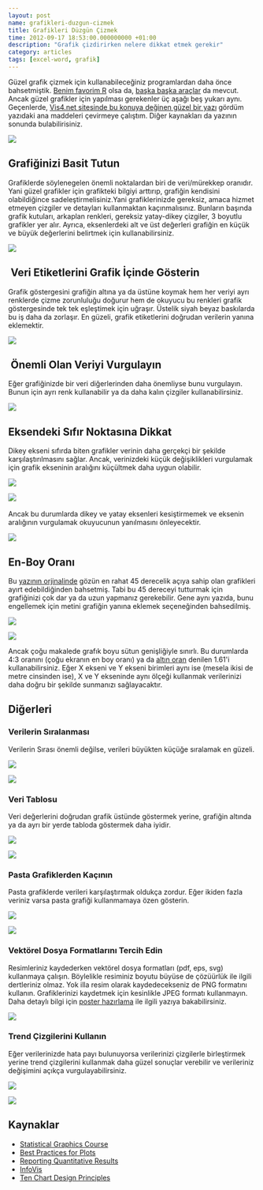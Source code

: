 ```yaml
--- 
layout: post 
name: grafikleri-duzgun-cizmek 
title: Grafikleri Düzgün Çizmek 
time: 2012-09-17 18:53:00.000000000 +01:00
description: "Grafik çizdirirken nelere dikkat etmek gerekir"
category: articles
tags: [excel-word, grafik]
---
```


Güzel grafik çizmek için kullanabileceğiniz programlardan daha önce bahsetmiştik. [Benim favorim R](http://www.asuyatuyolar.org/2012/06/excel-kullanmadan-hzl-grafik-hazrlama-r.html) olsa da, [başka başka araçlar](http://www.asuyatuyolar.org/2012/06/excel-kullanmadan-guzel-grafik-hazrlama.html) da mevcut. Ancak güzel grafikler için yapılması gerekenler üç aşağı beş yukarı aynı.
Geçenlerde, [Vis4.net sitesinde bu konuya değinen güzel bir yazı](http://vis4.net/blog/posts/doing-the-line-charts-right/) gördüm yazıdaki ana maddeleri çevirmeye çalıştım. Diğer kaynakları da yazının sonunda bulabilirisiniz.

[![]({{site.url}}/images/excel_line_graph.png)]({{site.url}}/images/excel_line_graph.png)

Grafiğinizi Basit Tutun
-----------------------

Grafiklerde söylenegelen önemli noktalardan biri de veri/mürekkep oranıdır. Yani güzel grafikler için grafikteki bilgiyi arttırıp, grafiğin kendisini olabildiğince sadeleştirmelisiniz.Yani grafiklerinizde gereksiz, amaca hizmet etmeyen çizgiler ve detayları kullanmaktan kaçınmalısınız. Bunların başında grafik kutuları, arkaplan renkleri, gereksiz yatay-dikey çizgiler, 3 boyutlu grafikler yer alır. Ayrıca, eksenlerdeki alt ve üst değerleri grafiğin en küçük ve büyük değerlerini belirtmek için kullanabilirsiniz.

[![]({{site.url}}/images/line-chart1.png)]({{site.url}}/images/line-chart1.png)

 Veri Etiketlerini Grafik İçinde Gösterin
-----------------------------------------

Grafik göstergesini grafiğin altına ya da üstüne koymak hem her veriyi ayrı renklerde çizme zorunluluğu doğurur hem de okuyucu bu renkleri grafik göstergesinde tek tek eşleştimek için uğraşır. Üstelik siyah beyaz baskılarda bu iş daha da zorlaşır. En güzeli, grafik etiketlerini doğrudan verilerin yanına eklemektir.

[![]({{site.url}}/images/line-chart2.png)]({{site.url}}/images/line-chart2.png)

 Önemli Olan Veriyi Vurgulayın
------------------------------

Eğer grafiğinizde bir veri diğerlerinden daha önemliyse bunu vurgulayın. Bunun için ayrı renk kullanabilir ya da daha kalın çizgiler kullanabilirsiniz.

[![]({{site.url}}/images/line-chart3.png)]({{site.url}}/images/line-chart3.png)

Eksendeki Sıfır Noktasına Dikkat
--------------------------------

Dikey ekseni sıfırda biten grafikler verinin daha gerçekçi bir şekilde karşılaştırılmasını sağlar. Ancak, verinizdeki küçük değişiklikleri vurgulamak için grafik ekseninin aralığını küçültmek daha uygun olabilir.

[![]({{site.url}}/images/line-chart4.png)]({{site.url}}/images/line-chart4.png)

[![]({{site.url}}/images/line-chart5.png)]({{site.url}}/images/line-chart5.png) 

Ancak bu durumlarda dikey ve yatay eksenleri kesiştirmemek ve eksenin aralığının vurgulamak okuyucunun yanılmasını önleyecektir.

[![]({{site.url}}/images/line-chart6.png)]({{site.url}}/images/line-chart6.png)

En-Boy Oranı
------------

Bu [yazının orjinalinde](http://vis4.net/blog/posts/doing-the-line-charts-right/) gözün en rahat 45 derecelik açıya sahip olan grafikleri ayırt edebildiğinden bahsetmiş. Tabi bu 45 dereceyi tutturmak için grafiğinizi çok dar ya da uzun yapmanız gerekebilir. Gene aynı yazıda, bunu engellemek için metini grafiğin yanına eklemek seçeneğinden bahsedilmiş.

[![]({{site.url}}/images/line-chart7.png)]({{site.url}}/images/line-chart7.png)

[![]({{site.url}}/images/line-chart8.png)]({{site.url}}/images/line-chart8.png)

Ancak çoğu makalede grafık boyu sütun genişliğiyle sınırlı. Bu durumlarda 4:3 oranını (çoğu ekranın en boy oranı) ya da [altın oran](http://tr.wikipedia.org/wiki/Alt%C4%B1n_oran) denilen 1.61'i kullanabilirsiniz. Eğer X ekseni ve Y ekseni birimleri aynı ise (mesela ikisi de metre cinsinden ise), X ve Y ekseninde aynı ölçeği kullanmak verilerinizi daha doğru bir şekilde sunmanızı sağlayacaktır.

Diğerleri
---------

### Verilerin Sıralanması

Verilerin Sırası önemli değilse, verileri büyükten küçüğe sıralamak en güzeli.

[![]({{site.url}}/images/sirasiz.png)]({{site.url}}/images/sirasiz.png)

[![]({{site.url}}/images/sirali.png)]({{site.url}}/images/sirali.png)

### Veri Tablosu

Veri değerlerini doğrudan grafik üstünde göstermek yerine, grafiğin altında ya da ayrı bir yerde tabloda göstermek daha iyidir.

[![]({{site.url}}/images/data_label.png)]({{site.url}}/images/data_label.png)

[![]({{site.url}}/images/data_table.png)]({{site.url}}/images/data_table.png)

### Pasta Grafiklerden Kaçının

Pasta grafiklerde verileri karşılaştırmak oldukça zordur. Eğer ikiden fazla veriniz varsa pasta grafiği kullanmamaya özen gösterin.

[![]({{site.url}}/images/pasta.png)]({{site.url}}/images/pasta.png)

[![]({{site.url}}/images/sutun.png)]({{site.url}}/images/sutun.png)

### Vektörel Dosya Formatlarını Tercih Edin

Resimleriniz kaydederken vektörel dosya formatları (pdf, eps, svg) kullanmaya çalışın. Böylelikle resiminiz boyutu büyüse de çözüürlük ile ilgili dertleriniz olmaz. Yok illa resim olarak kaydedecekseniz de PNG formatını kullanın. Grafiklerinizi kaydetmek için kesinlikle JPEG formatı kullanmayın. Daha detaylı bilgi için [poster hazırlama](http://www.asuyatuyolar.org/2011/04/powerpoint-ile-akademik-poster-hazrlama.html) ile ilgili yazıya bakabilirsiniz.

[![]({{site.url}}/images/jpg-vs-png2.png)](http://www.dailycupoftech.com/wp-content/uploads/2009/08/jpg-vs-png2.png)

### Trend Çizgilerini Kullanın

Eğer verilerinizde hata payı bulunuyorsa verilerinizi çizgilerle birleştirmek yerine trend çizgilerini kullanmak daha güzel sonuçlar verebilir ve verileriniz değişimini açıkça vurgulayabilirsiniz.

[![]({{site.url}}/images/trendsiz.png)]({{site.url}}/images/trendsiz.png)

[![]({{site.url}}/images/trendli.png)]({{site.url}}/images/trendli.png)

Kaynaklar
---------

- [Statistical Graphics Course](http://biostat.mc.vanderbilt.edu/wiki/Main/StatGraphCourse)
- [Best Practices for Plots](http://stats.stackexchange.com/questions/396/what-best-practices-should-i-follow-when-preparing-plots)
- [Reporting Quantitative Results](http://virg.vanderbilt.edu/AssessmentPlans/Results/Reporting_Results_Quantitative.aspx)
- [InfoVis](http://www.infovis.net/printMag.php?lang=2&num=158)
- [Ten Chart Design Principles](http://peltiertech.com/WordPress/ten-chart-design-principles-guest-post/)

